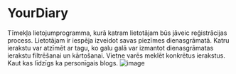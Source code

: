 # YourDiary
Tīmekļa lietojumprogramma, kurā katram lietotājam būs jāveic reģistrācijas process. Lietotājam ir iespēja izveidot savas piezīmes dienasgrāmatā. Katru ierakstu var atzīmēt ar tagu, ko galu galā var izmantot dienasgrāmatas ierakstu filtrēšanai un kārtošanai. Vietne varēs meklēt konkrētus ierakstus. Kaut kas līdzīgs ka personīgais blogs. 
![image](https://user-images.githubusercontent.com/57530045/110374764-bf02ab80-8059-11eb-8adb-768ef5fe4a6d.png)
